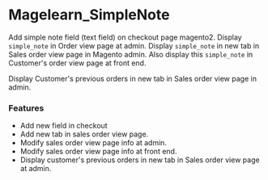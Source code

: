# Magelearn_SimpleNote
Add simple note field (text field) on checkout page magento2. Display `simple_note` in Order view page at admin. Display `simple_note` in new tab in Sales order view page in Magento admin. Also display this `simple_note` in Customer's order view page at front end.

Display Customer's previous orders in new tab in Sales order view page in admin.

### Features

- Add new field in checkout
- Add new tab in sales order view page.
- Modify sales order view page info at admin.
- Modify sales order view page info at front end.
- Display customer's previous orders in new tab in Sales order view page at admin.
